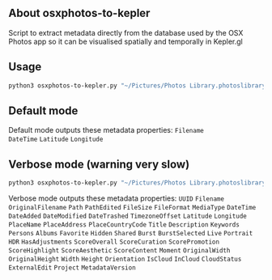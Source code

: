 ## About osxphotos-to-kepler
Script to extract metadata directly from the database used by the OSX Photos app   so it can be visualised spatially and temporally in Kepler.gl

## Usage
```sh
python3 osxphotos-to-kepler.py "~/Pictures/Photos Library.photoslibrary"
```

## Default mode

Default mode outputs these metadata properties:
`Filename`  
`DateTime`
`Latitude`
`Longitude`

## Verbose mode (warning   very slow)

```sh
python3 osxphotos-to-kepler.py "~/Pictures/Photos Library.photoslibrary" --verbose
```
Verbose mode outputs these metadata properties:
`UUID`   `Filename`   `OriginalFilename`   `Path`   `PathEdited`   `FileSize`  `FileFormat`   `MediaType`   `DateTime`   `DateAdded`   `DateModified`   `DateTrashed`   `TimezoneOffset`   `Latitude`   `Longitude`   `PlaceName`   `PlaceAddress`   `PlaceCountryCode`   `Title`   `Description`  `Keywords`   `Persons`   `Albums`   `Favorite`   `Hidden`   `Shared`   `Burst`   `BurstSelected`   `Live`   `Portrait`   `HDR`   `HasAdjustments`   `ScoreOverall`   `ScoreCuration`   `ScorePromotion`   `ScoreHighlight`   `ScoreAesthetic`   `ScoreContent`   `Moment`   `OriginalWidth`   `OriginalHeight`   `Width`   `Height`   `Orientation`   `IsCloud`   `InCloud`   `CloudStatus`   `ExternalEdit`   `Project`   `MetadataVersion`
